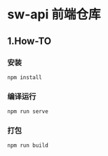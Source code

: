 # sw-api 前端仓库

## 1.How-TO

### 安装
```
npm install
```

### 编译运行
```
npm run serve
```

### 打包
```
npm run build
```


